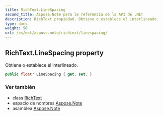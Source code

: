 ```yaml
---
title: RichText.LineSpacing
second_title: Aspose.Note para la referencia de la API de .NET
description: RichText propiedad. Obtiene o establece el interlineado.
type: docs
weight: 50
url: /es/net/aspose.note/richtext/linespacing/
---
```

## RichText.LineSpacing property

Obtiene o establece el interlineado.

```csharp
public float? LineSpacing { get; set; }
```

### Ver también

* class [RichText](../)
* espacio de nombres [Aspose.Note](../../richtext/)
* asamblea [Aspose.Note](../../../)


